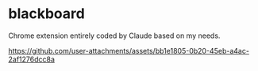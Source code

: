 # blackboard

Chrome extension entirely coded by Claude based on my needs.

https://github.com/user-attachments/assets/bb1e1805-0b20-45eb-a4ac-2af1276dcc8a


